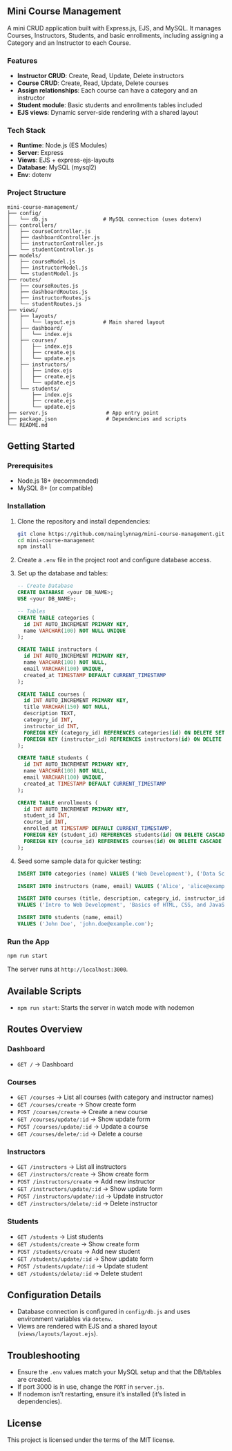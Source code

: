 ## Mini Course Management

A mini CRUD application built with Express.js, EJS, and MySQL. It manages Courses, Instructors, Students, and basic enrollments, including assigning a Category and an Instructor to each Course.

### Features

- **Instructor CRUD**: Create, Read, Update, Delete instructors
- **Course CRUD**: Create, Read, Update, Delete courses
- **Assign relationships**: Each course can have a category and an instructor
- **Student module**: Basic students and enrollments tables included
- **EJS views**: Dynamic server-side rendering with a shared layout

### Tech Stack

- **Runtime**: Node.js (ES Modules)
- **Server**: Express
- **Views**: EJS + express-ejs-layouts
- **Database**: MySQL (mysql2)
- **Env**: dotenv

### Project Structure

```text
mini-course-management/
├── config/
│   └── db.js                  # MySQL connection (uses dotenv)
├── controllers/
│   ├── courseController.js
│   ├── dashboardController.js
│   ├── instructorController.js
│   └── studentController.js
├── models/
│   ├── courseModel.js
│   ├── instructorModel.js
│   └── studentModel.js
├── routes/
│   ├── courseRoutes.js
│   ├── dashboardRoutes.js
│   ├── instructorRoutes.js
│   └── studentRoutes.js
├── views/
│   ├── layouts/
│   │   └── layout.ejs         # Main shared layout
│   ├── dashboard/
│   │   └── index.ejs
│   ├── courses/
│   │   ├── index.ejs
│   │   ├── create.ejs
│   │   └── update.ejs
│   ├── instructors/
│   │   ├── index.ejs
│   │   ├── create.ejs
│   │   └── update.ejs
│   └── students/
│       ├── index.ejs
│       ├── create.ejs
│       └── update.ejs
├── server.js                   # App entry point
├── package.json                # Dependencies and scripts
└── README.md
```

## Getting Started

### Prerequisites

- Node.js 18+ (recommended)
- MySQL 8+ (or compatible)

### Installation

1. Clone the repository and install dependencies:

   ```bash
   git clone https://github.com/nainglynnag/mini-course-management.git
   cd mini-course-management
   npm install
   ```

2. Create a `.env` file in the project root and configure database access.

3. Set up the database and tables:

   ```sql
   -- Create Database
   CREATE DATABASE <your DB_NAME>;
   USE <your DB_NAME>;

   -- Tables
   CREATE TABLE categories (
     id INT AUTO_INCREMENT PRIMARY KEY,
     name VARCHAR(100) NOT NULL UNIQUE
   );

   CREATE TABLE instructors (
     id INT AUTO_INCREMENT PRIMARY KEY,
     name VARCHAR(100) NOT NULL,
     email VARCHAR(100) UNIQUE,
     created_at TIMESTAMP DEFAULT CURRENT_TIMESTAMP
   );

   CREATE TABLE courses (
     id INT AUTO_INCREMENT PRIMARY KEY,
     title VARCHAR(150) NOT NULL,
     description TEXT,
     category_id INT,
     instructor_id INT,
     FOREIGN KEY (category_id) REFERENCES categories(id) ON DELETE SET NULL,
     FOREIGN KEY (instructor_id) REFERENCES instructors(id) ON DELETE SET NULL
   );

   CREATE TABLE students (
     id INT AUTO_INCREMENT PRIMARY KEY,
     name VARCHAR(100) NOT NULL,
     email VARCHAR(100) UNIQUE,
     created_at TIMESTAMP DEFAULT CURRENT_TIMESTAMP
   );

   CREATE TABLE enrollments (
     id INT AUTO_INCREMENT PRIMARY KEY,
     student_id INT,
     course_id INT,
     enrolled_at TIMESTAMP DEFAULT CURRENT_TIMESTAMP,
     FOREIGN KEY (student_id) REFERENCES students(id) ON DELETE CASCADE,
     FOREIGN KEY (course_id) REFERENCES courses(id) ON DELETE CASCADE
   );
   ```

4. Seed some sample data for quicker testing:

   ```sql
   INSERT INTO categories (name) VALUES ('Web Development'), ('Data Science');

   INSERT INTO instructors (name, email) VALUES ('Alice', 'alice@example.com'), ('Bob', 'bob@example.com');

   INSERT INTO courses (title, description, category_id, instructor_id)
   VALUES ('Intro to Web Development', 'Basics of HTML, CSS, and JavaScript', 1, 1);

   INSERT INTO students (name, email)
   VALUES ('John Doe', 'john.doe@example.com');
   ```

### Run the App

```bash
npm run start
```

The server runs at `http://localhost:3000`.

## Available Scripts

- `npm run start`: Starts the server in watch mode with nodemon

## Routes Overview

### Dashboard

- `GET /` → Dashboard

### Courses

- `GET /courses` → List all courses (with category and instructor names)
- `GET /courses/create` → Show create form
- `POST /courses/create` → Create a new course
- `GET /courses/update/:id` → Show update form
- `POST /courses/update/:id` → Update a course
- `GET /courses/delete/:id` → Delete a course

### Instructors

- `GET /instructors` → List all instructors
- `GET /instructors/create` → Show create form
- `POST /instructors/create` → Add new instructor
- `GET /instructors/update/:id` → Show update form
- `POST /instructors/update/:id` → Update instructor
- `GET /instructors/delete/:id` → Delete instructor

### Students

- `GET /students` → List students
- `GET /students/create` → Show create form
- `POST /students/create` → Add new student
- `GET /students/update/:id` → Show update form
- `POST /students/update/:id` → Update student
- `GET /students/delete/:id` → Delete student

## Configuration Details

- Database connection is configured in `config/db.js` and uses environment variables via `dotenv`.
- Views are rendered with EJS and a shared layout (`views/layouts/layout.ejs`).

## Troubleshooting

- Ensure the `.env` values match your MySQL setup and that the DB/tables are created.
- If port 3000 is in use, change the `PORT` in `server.js`.
- If nodemon isn’t restarting, ensure it’s installed (it’s listed in dependencies).

## License

This project is licensed under the terms of the MIT license.
